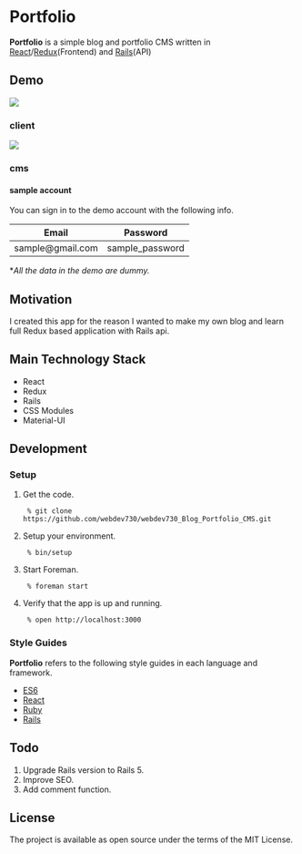 # Portfolio



**Portfolio** is a simple blog and portfolio CMS written in [React](https://facebook.github.io/react/)/[Redux](http://redux.js.org/)(Frontend) and [Rails](http://rubyonrails.org/)(API)


Demo
-------
![](https://cloud.githubusercontent.com/assets/1782169/17211740/27c54d5a-5506-11e6-8bb3-fc89a71c718b.gif)
### client


![](https://cloud.githubusercontent.com/assets/1782169/17213387/2d61cda2-550f-11e6-95a7-42f0899546b1.gif)

### cms

#### sample account
You can sign in to the demo account with the following info.
<table>
  <thead>
    <tr>
      <th>Email</th>
      <th>Password</th>
    </tr>
  </thead>
  <tbody>
    <tr>
      <td>sample@gmail.com</td>
      <td>sample_password</td>
    </tr>
  </tbody>
</table>

**All the data in the demo are dummy.*

Motivation
-------
I created this app for the reason I wanted to make my own blog and learn full Redux based application with Rails api.

Main Technology Stack
-------
* React
* Redux
* Rails
* CSS Modules
* Material-UI


Development
--------

### Setup
1. Get the code.

        % git clone https://github.com/webdev730/webdev730_Blog_Portfolio_CMS.git

2. Setup your environment.

        % bin/setup

3. Start Foreman.

        % foreman start

4. Verify that the app is up and running.

        % open http://localhost:3000

### Style Guides
**Portfolio** refers to the following style guides in each language and framework.

 - [ES6](https://github.com/airbnb/javascript)
 - [React](https://github.com/airbnb/javascript/tree/master/react)
 - [Ruby](https://github.com/airbnb/ruby)
 - [Rails](https://github.com/thoughtbot/guides/tree/master/style/rails)


Todo
-------
 1. Upgrade Rails version to Rails 5.
 2. Improve SEO.
 3. Add comment function.


License
-------
 The project is available as open source under the terms of the MIT License.

